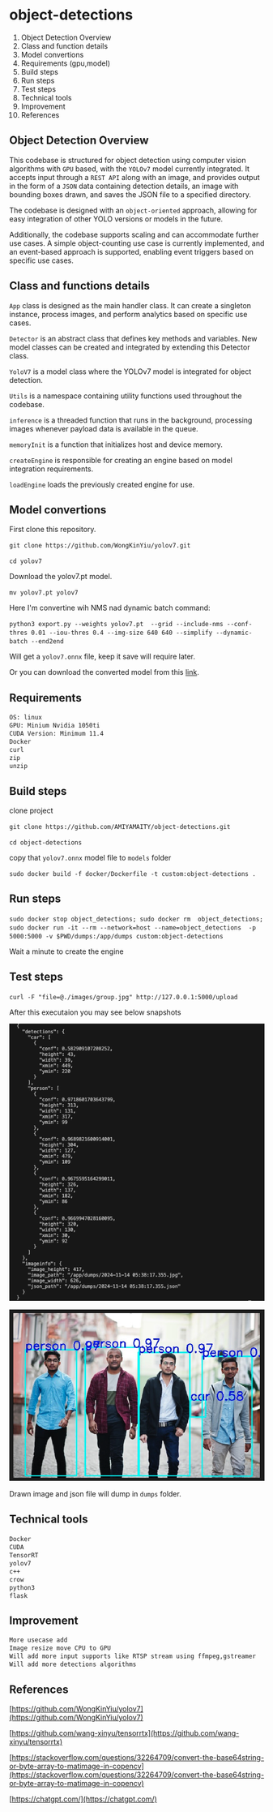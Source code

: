 # object-detections

1. Object Detection Overview 
2. ⁠Class and function details
3. ⁠Model convertions
4. ⁠Requirements (gpu,model)
5. ⁠Build steps 
6. ⁠Run steps 
7. ⁠Test steps 
8. ⁠Technical tools
9.  Improvement 
10. ⁠References


## Object Detection Overview 

This codebase is structured for object detection using computer vision algorithms with `GPU` based, with the `YOLOv7` model currently integrated. It accepts input through a `REST API` along with an image, and provides output in the form of a `JSON` data containing detection details, an image with bounding boxes drawn, and saves the JSON file to a specified directory.

The codebase is designed with an `object-oriented` approach, allowing for easy integration of other YOLO versions or models in the future.

Additionally, the codebase supports scaling and can accommodate further use cases. A simple object-counting use case is currently implemented, and an event-based approach is supported, enabling event triggers based on specific use cases.


## ⁠Class and functions details

`App` class is designed as the main handler class. It can create a singleton instance, process images, and perform analytics based on specific use cases.

`Detector` is an abstract class that defines key methods and variables. New model classes can be created and integrated by extending this Detector class.

`YoloV7` is a model class where the YOLOv7 model is integrated for object detection.

`Utils` is a namespace containing utility functions used throughout the codebase.

`inference` is a threaded function that runs in the background, processing images whenever payload data is available in the queue.

`memoryInit` is a function that initializes host and device memory.

`createEngine` is responsible for creating an engine based on model integration requirements.

`loadEngine` loads the previously created engine for use.


## ⁠Model convertions

First clone this repository.

`git clone https://github.com/WongKinYiu/yolov7.git`

`cd yolov7`

Download the yolov7.pt model.

`mv yolov7.pt yolov7`

Here I'm convertine wih NMS nad dynamic batch
command:

`python3 export.py --weights yolov7.pt  --grid --include-nms --conf-thres 0.01 --iou-thres 0.4 --img-size 640 640 --simplify --dynamic-batch --end2end`

Will get a `yolov7.onnx` file, keep it save will require later.

Or you can download the converted model from this [link](https://drive.google.com/file/d/1o8me10N67QZz5yjyl--g31Yl8lYgd7bu/view?usp=sharing).


## ⁠Requirements

```
OS: linux
GPU: Minium Nvidia 1050ti
CUDA Version: Minimum 11.4
Docker
curl
zip
unzip
```

## ⁠Build steps

clone project

`git clone https://github.com/AMIYAMAITY/object-detections.git`

`cd object-detections`

copy that `yolov7.onnx` model file to `models` folder

`sudo docker build -f docker/Dockerfile -t custom:object-detections .`


## ⁠Run steps 

`sudo docker stop object_detections; sudo docker rm  object_detections; sudo docker run -it --rm --network=host --name=object_detections  -p 5000:5000 -v $PWD/dumps:/app/dumps custom:object-detections`

Wait a minute to create the engine

## ⁠⁠Test steps 

`curl -F "file=@./images/group.jpg" http://127.0.0.1:5000/upload`

After this executaion you may see below snapshots

![json data](./images/json_data.png)

![drawn detections](./images/drawn_bbox.png)

Drawn image and json file will dump in `dumps` folder.


## Technical tools

```
Docker
CUDA
TensorRT
yolov7
c++
crow
python3
flask

```

## Improvement

```
More usecase add
Image resize move CPU to GPU
Will add more input supports like RTSP stream using ffmpeg,gstreamer
Will add more detections algorithms
```
 
## ⁠References

[https://github.com/WongKinYiu/yolov7](https://github.com/WongKinYiu/yolov7)

[https://github.com/wang-xinyu/tensorrtx](https://github.com/wang-xinyu/tensorrtx)

[https://stackoverflow.com/questions/32264709/convert-the-base64string-or-byte-array-to-matimage-in-copencv](https://stackoverflow.com/questions/32264709/convert-the-base64string-or-byte-array-to-matimage-in-copencv)

[https://chatgpt.com/](https://chatgpt.com/)

